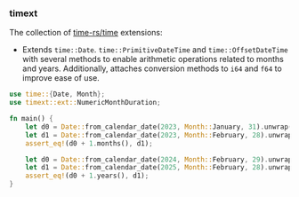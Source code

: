 ### timext

The collection of [time-rs/time](https://github.com/time-rs/time/) extensions:

- Extends `time::Date`. `time::PrimitiveDateTime` and `time::OffsetDateTime`
  with several methods to enable arithmetic operations related to months and
  years. Additionally, attaches conversion methods to `i64` and `f64` to improve
  ease of use.

```rust
use time::{Date, Month};
use timext::ext::NumericMonthDuration;

fn main() {
    let d0 = Date::from_calendar_date(2023, Month::January, 31).unwrap();
    let d1 = Date::from_calendar_date(2023, Month::February, 28).unwrap();
    assert_eq!(d0 + 1.months(), d1);

    let d0 = Date::from_calendar_date(2024, Month::February, 29).unwrap();
    let d1 = Date::from_calendar_date(2025, Month::February, 28).unwrap();
    assert_eq!(d0 + 1.years(), d1);
}
```
